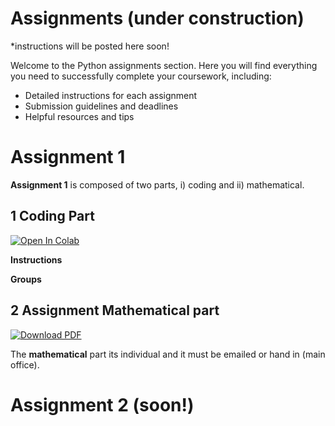 # Assignments (under construction)
*instructions will be posted here soon! 

Welcome to the Python assignments section. Here you will find everything you need to successfully complete your coursework, including:
- Detailed instructions for each assignment
- Submission guidelines and deadlines
- Helpful resources and tips

# Assignment 1
**Assignment 1** is composed of two parts, i) coding and ii) mathematical. <br>


## 1 Coding Part
 [![Open In Colab](https://colab.research.google.com/assets/colab-badge.svg)](
https://colab.research.google.com/github/ChemAI-Lab/Math4Chem/blob/main/website/Lecture_Notes/Notes/Coding/intro_python.ipynb) 

**Instructions**

**Groups**

## 2 Assignment Mathematical part
 [![Download PDF](https://img.shields.io/badge/Download_PDF-Click_Here-blue.svg)](https://github.com/ChemAI-Lab/Math4Chem/raw/main/website/Quizzes/Quiz_3.pdf)

The **mathematical** part its individual and it must be emailed or hand in (main office). 

# Assignment 2 (soon!)